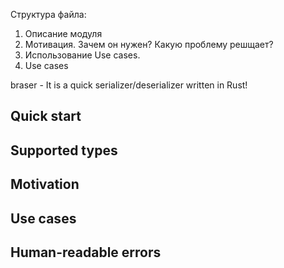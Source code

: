 Структура файла:

1. Описание модуля
3. Мотивация. Зачем он нужен? Какую проблему решщает?
2. Использование Use cases.
4. Use cases


braser - It is a quick serializer/deserializer written in Rust! 

## Quick start

## Supported types

## Motivation

## Use cases

## Human-readable errors
